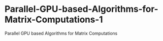 # Parallel-GPU-based-Algorithms-for-Matrix-Computations-1
Parallel GPU based Algorithms for Matrix Computations
